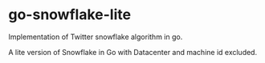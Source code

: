 # go-snowflake-lite
Implementation of Twitter snowflake algorithm in go.

A lite version of Snowflake in Go with Datacenter and machine id excluded.
